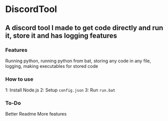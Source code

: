 # DiscordTool
## A discord tool I made to get code directly and run it, store it and has logging features

### Features
Running python, running python from bat, storing any code in any file, logging, making executables for stored code

### How to use
1: Install Node.js
2: Setup `config.json`
3: Run `run.bat`

### To-Do
Better Readme
More features
